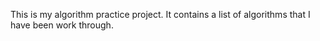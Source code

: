 This is my algorithm practice project.
It contains a list of algorithms that I have been work through.
